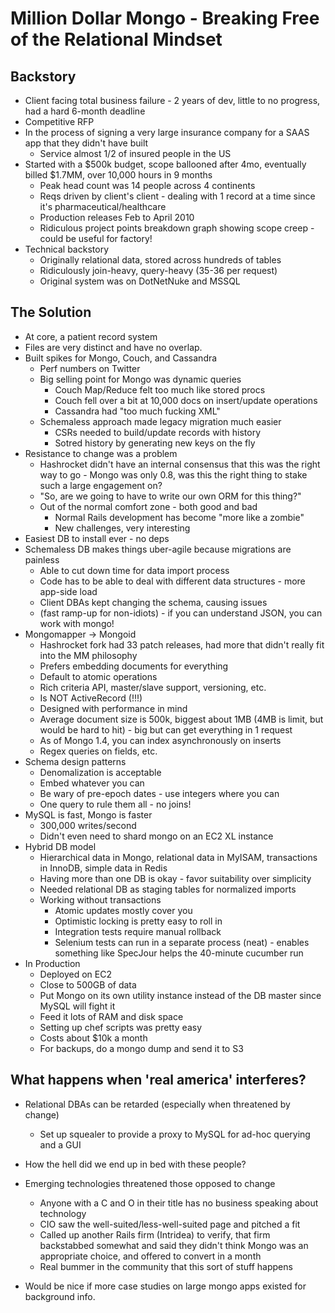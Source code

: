 # Million Dollar Mongo - Breaking Free of the Relational Mindset
## Backstory ##
* Client facing total business failure - 2 years of dev, little to no progress, had a hard 6-month deadline
* Competitive RFP
* In the process of signing a very large insurance company for a SAAS app that they didn't have built
	* Service almost 1/2 of insured people in the US
* Started with a $500k budget, scope ballooned after 4mo, eventually billed $1.7MM, over 10,000 hours in 9 months
	* Peak head count was 14 people across 4 continents
	* Reqs driven by client's client - dealing with 1 record at a time since it's pharmaceutical/healthcare
	* Production releases Feb to April 2010
	* Ridiculous project points breakdown graph showing scope creep - could be useful for factory!
* Technical backstory
	* Originally relational data, stored across hundreds of tables
	* Ridiculously join-heavy, query-heavy (35-36 per request)
	* Original system was on DotNetNuke and MSSQL
## The Solution ##
* At core, a patient record system
* Files are very distinct and have no overlap.
* Built spikes for Mongo, Couch, and Cassandra
	* Perf numbers on Twitter
	* Big selling point for Mongo was dynamic queries
		* Couch Map/Reduce felt too much like stored procs
		* Couch fell over a bit at 10,000 docs on insert/update operations
		* Cassandra had "too much fucking XML"
	* Schemaless approach made legacy migration much easier
		* CSRs needed to build/update records with history
		* Sotred history by generating new keys on the fly
* Resistance to change was a problem
	* Hashrocket didn't have an internal consensus that this was the right way to go - Mongo was only 0.8, was this the right thing to stake such a large engagement on?
	* "So, are we going to have to write our own ORM for this thing?"
	* Out of the normal comfort zone - both good and bad
		* Normal Rails development has become "more like a zombie"
		* New challenges, very interesting
* Easiest DB to install ever - no deps
* Schemaless DB makes things uber-agile because migrations are painless
	* Able to cut down time for data import process
	* Code has to be able to deal with different data structures - more app-side load
	* Client DBAs kept changing the schema, causing issues
	* (fast ramp-up for non-idiots) - if you can understand JSON, you can work with mongo!
* Mongomapper -> Mongoid
	* Hashrocket fork had 33 patch releases, had more that didn't really fit into the MM philosophy
	* Prefers embedding documents for everything
	* Default to atomic operations
	* Rich criteria API, master/slave support, versioning, etc.
	* Is NOT ActiveRecord (!!!)
	* Designed with performance in mind
	* Average document size is 500k, biggest about 1MB (4MB is limit, but would be hard to hit) - big but can get everything in 1 request
	* As of Mongo 1.4, you can index asynchronously on inserts
	* Regex queries on fields, etc.
* Schema design patterns
	* Denomalization is acceptable
	* Embed whatever you can
	* Be wary of pre-epoch dates - use integers where you can
	* One query to rule them all - no joins!
* MySQL is fast, Mongo is faster
	* 300,000 writes/second
	* Didn't even need to shard mongo on an EC2 XL instance
* Hybrid DB model
	* Hierarchical data in Mongo, relational data in MyISAM, transactions in InnoDB, simple data in Redis
	* Having more than one DB is okay - favor suitability over simplicity
	* Needed relational DB as staging tables for normalized imports
	* Working without transactions
		* Atomic updates mostly cover you
		* Optimistic locking is pretty easy to roll in
		* Integration tests require manual rollback
		* Selenium tests can run in a separate process (neat) - enables something like SpecJour helps the 40-minute cucumber run
* In Production
	* Deployed on EC2
	* Close to 500GB of data
	* Put Mongo on its own utility instance instead of the DB master since MySQL will fight it
	* Feed it lots of RAM and disk space
	* Setting up chef scripts was pretty easy
	* Costs about $10k a month
	* For backups, do a mongo dump and send it to S3
		
## What happens when 'real america' interferes? ##
* Relational DBAs can be retarded (especially when threatened by change)
	* Set up squealer to provide a proxy to MySQL for ad-hoc querying and a GUI
* How the hell did we end up in bed with these people?
* Emerging technologies threatened those opposed to change
	* Anyone with a C and O in their title has no business speaking about technology
	* CIO saw the well-suited/less-well-suited page and pitched a fit
	* Called up another Rails firm (Intridea) to verify, that firm backstabbed somewhat and said they didn't think Mongo was an appropriate choice, and offered to convert in a month
	* Real bummer in the community that this sort of stuff happens

* Would be nice if more case studies on large mongo apps existed for background info.